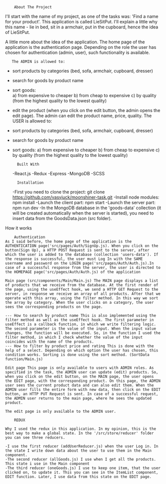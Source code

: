         About The Project

I'll start with the name of my project, as one of the tasks was: 'Find a name for your product'. This application is called LieSitPut. I'll explain a little why this name - lie in bed, sit in a armchair, put in the cupboard, hence the idea of LieSitPut.

A little more about the idea of the application. The home page of the application is the authentication page. Depending on the role the user has chosen for authentication (admin, user), such functionality is available.

       The ADMIN is allowed to:

- sort products by categories (bed, sofa, armchair, cupboard, dresser)
- search for goods by product name
- sort goods:  
    a) from expensive to cheaper 
    b) from cheap to expensive 
    c) by quality (from the highest quality to the lowest quality)
- edit the product (when you click on the edit button, the admin opens the edit page). The admin can edit the product name, price, quality.
    The USER is allowed to:

- sort products by categories (bed, sofa, armchair, cupboard, dresser)
- search for goods by product name
- sort goods: 
    a) from expensive to cheaper 
    b) from cheap to expensive 
    c) by quality (from the highest quality to the lowest quality)

        Built With

    -React.js
    -Redux
    -Express
    -MongoDB
    -SCSS

        Installation

    -First you need to clone the project: git clone https://github.com/vasvjuck/moonshiner-task.git
    -Install node modules: npm install
    -Launch the client part: npm start
    -Launch the server part: npm run dev
    -In the MongoDB database in the 'goods-data' collection (it will be created automatically when the server is started), you need to insert data from the GoodsData.json (src folder).

How it works

        Authentication 
    As I said before, the home page of the application is the AUTHENTICATION page('src/pages/Auth/SignUp.js). When you click on the button(Sign Up), a HTTP POST Request is sent to the server, after which the user is added to the database (collection 'users-data'). If the response is successful, the user must Log In with the SAME username and password on the LOGIN page('src/pages/Auth/Auth.js).In case of a successful response from the server, the user is directed to the HOMEPAGE page('src/pages/Auth/Auth.js) of the application

    Main page (src/components/Main/Main.js) The MAIN page displays a list of products that we receive from the database. At the first render of the page, using the useEffect hook, we send a HTTP GET Request to the server, in response we receive an array of all products. After that we operate with this array, using the filter method. In this way we sort the array by category. When the user clicks on a category, the user sees the corresponding products on the page.

    --- How to search by product name This is also implemented using the filter method as well as the useEffect hook. The first parameter in useEffect is a callback function, in which we write filtering logic. The second parameter is the value of the input. When the input value changes, the function will be executed. So, in the function I used the filter method, in which I check whether the value of the input coincides with the name of the products. 
    --- How to filter by product price and rating This is done with the help of a select. Depending on which option the user has chosen, this condition works. Sorting is done using the sort method. (SortData function/Main.js)

    Edit page This page is only available to users with ADMIN roles. As specified in the task, the ADMIN user can update (edit) products. So, when you click on the edit button, on the MAIN page, the user opens the EDIT page, with the corresponding product. On this page, the ADMIN user sees the current product data and can also edit them. When the ADMIN user fills the entire form with new data, then click on the EDIT button, an HTTP PUT Request is sent. In case of a successful request, the ADMIN user returns to the main page, where he sees the updated product.

    The edit page is only available to the ADMIN user.

        REDUX

    Why I used the redux in this application. In my opinion, this is the best way to make a global state. In the '/src/store/reducer' folder you can see three reducers.

    -I use the first reducer (addUserReducer.js) when the user Log in. In the state I write down data about the user to use them in the Main component.
    -The second reducer (allGoods.js) I use when I get all the products. This state i use in the Main component
    -The third reducer (oneGoods.js) I use to keep one item, that the user clicked on, to update it. This you can see in the ItemList component, EDIT function. Later, I use data from this state on the EDIT page.
